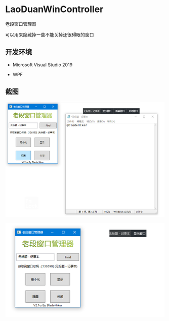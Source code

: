 # LaoDuanWinController
 老段窗口管理器

可以用来隐藏掉一些不能关掉还很碍眼的窗口

## 开发环境

- Microsoft Visual Studio 2019

- WPF

## 截图

![image-20210607132812511](image-20210607132812511.png)

![image-20210607132910801](image-20210607132910801.png)

